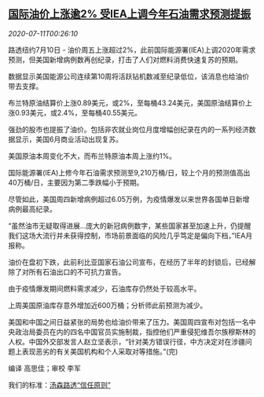 <!--1594428924000-->
[国际油价上涨逾2% 受IEA上调今年石油需求预测提振](https://cn.reuters.com/article/global-oil-drv-iea-0711-idCNKBS24C00D)
------

<div><i>2020-07-11T00:26:10</i></div><div class="StandardArticleBody_body"><p>路透纽约7月10日 - 油价周五上涨超过2%，此前国际能源署(IEA)上调2020年需求预测，但美国新增病例数再创纪录，打击了人们对燃料消费快速复苏的预期。 </p><p>数据显示美国能源公司连续第10周将活跃钻机数减至纪录低位，该消息也给油价带去支撑。 </p><p>布兰特原油结算价上涨0.89美元，或2%，至每桶43.24美元，美国原油结算价上涨0.93美元，或2.4%，至每桶40.55美元。 </p><p>强劲的股市也提振了油价。包括非农就业岗位月度增幅创纪录在内的一系列经济数据显示，美国6月商业活动出现复苏。 </p><p>美国原油本周变化不大，而布兰特原油本周上涨约1%。 </p><p>国际能源署(IEA)上修今年石油需求预测至9,210万桶/日，较上个月的预测值高出40万桶/日，主要因为第二季跌幅小于预期。 </p><p>尽管如此，美国周四新增病例超过6.05万例，为疫情爆发以来世界各国单日新增病例最高纪录。 </p><p>“虽然油市无疑取得进展...庞大的新冠病例数字，某些国家甚至加速上升，仍提醒我们这场大流行并未获得控制，市场前景面临的风险几乎笃定是偏向下档，”IEA月报称。 </p><p>油价在盘初下跌，此前利比亚国家石油公司宣布，在经历了半年的封锁后，已经解除了对所有石油出口的不可抗力宣告。 </p><p>由于疫情爆发期间燃料需求减少，石油库存仍然处于较高水平。 </p><p>上周美国原油库存意外增加近600万桶；分析师此前预测为减少。 </p><p>美国和中国之间日益紧张的局势也给油价带来了压力。美国周四宣布对包括一名中央政治局委员在内的四名中国官员实施制裁，指控他们严重侵犯维吾尔族穆斯林的人权。中国外交部发言人赵立坚表示，“针对美方错误行径，中方决定对在涉疆问题上表现恶劣的有关美国机构和个人采取对等措施。”(完)     </p><div class="Attribution_container"><div class="Attribution_attribution"><p class="Attribution_content">编译 高思佳；审校 李军</p></div></div><div class="StandardArticleBody_trustBadgeContainer"><span class="StandardArticleBody_trustBadgeTitle">我们的标准：</span><span class="trustBadgeUrl"><a href="https://www.thomsonreuters.cn/content/dam/openweb/documents/pdf/china/brochures/about-us-1.pdf">汤森路透“信任原则”</a></span></div></div>
